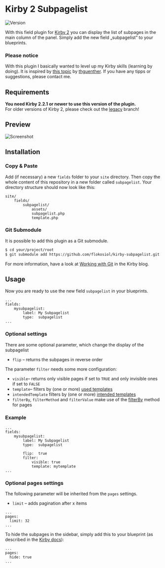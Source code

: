 # Kirby 2 Subpagelist

![Version](https://img.shields.io/badge/version-2.0.4-green.svg)

With this field plugin for [Kirby 2](http://getkirby.com) you can display the list of subpages in the main column of the panel. Simply add the new field „subpagelist” to your blueprints.

### Please notice

With this plugin I basically wanted to level up my Kirby skills (learning by doing). It is inspired by [this topic](http://forum.getkirby.com/t/showing-only-subpages/227) by [thguenther](http://forum.getkirby.com/users/thguenther/activity). If you have any tipps or suggestions, please contact me.

## Requirements


**You need Kirby 2.2.1 or newer to use this version of the plugin.**  
For older versions of Kirby 2, please check out the [legacy](https://github.com/flokosiol/kirby-subpagelist/tree/legacy) branch!


## Preview


![Screenshot](screenshot.png)


## Installation

### Copy & Paste

Add (if necessary) a new `fields` folder to your `site` directory. Then copy the whole content of this repository in a new folder called `subpagelist`. Your directory structure should now look like this:

```
site/
	fields/
		subpagelist/
			assets/
			subpagelist.php
			template.php
```

### Git Submodule

It is possible to add this plugin as a Git submodule.

```bash
$ cd your/project/root  
$ git submodule add https://github.com/flokosiol/kirby-subpagelist.git site/fields/subpagelist
```

For more information, have a look at [Working with Git](http://getkirby.com/blog/working-with-git) in the Kirby blog.


## Usage

Now you are ready to use the new field `subpagelist` in your blueprints. 

```
...
fields:
	mysubpagelist:
		label: My Subpagelist
		type:  subpagelist
...
```


### Optional settings

There are some optional parameter, which change the display of the subpagelist

+ `flip` – returns the subpages in reverse order 

The parameter `filter` needs some more configuration:

+ `visible`– returns only visible pages if set to `TRUE` and only invisible ones if set to `FALSE`
+ `template`– filters by (one or more) [used templates](http://getkirby.com/docs/cheatsheet/page/template) 
+ `intendedTemplate` filters by (one or more) [intended templates](http://getkirby.com/docs/cheatsheet/page/intended-template)
+ `filterBy`, `filterMethod` and `filterValue` make use of the [filterBy](http://getkirby.com/docs/cheatsheet/pages/filterBy) method for pages



### Example

```
...
fields:
	mysubpagelist:
		label: My Subpagelist
		type:  subpagelist
		
		flip:  true
		filter:
			visible: true
			template: mytemplate						
...
```

### Optional pages settings

The following parameter will be inherited from the `pages` settings.

+ `limit` – adds pagination after x items

```
...
pages:  
  limit: 32  
...
```

To hide the subpages in the sidebar, simply add this to your blueprint (as described in the [Kirby docs](http://getkirby.com/docs/panel/blueprints/page-settings#hide-subpages)):

```
...
pages:  
  hide: true  
...
```